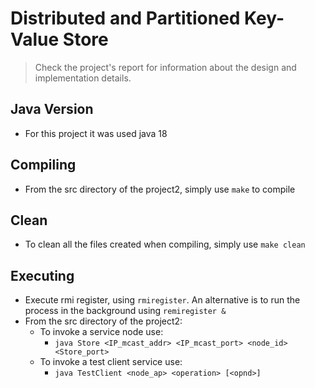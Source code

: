 # Distributed and Partitioned Key-Value Store
>Check the project's report for information about the design and implementation details.

## Java Version
- For this project it was used java 18

## Compiling
- From the src directory of the project2, simply use `make` to compile

## Clean
- To clean all the files created when compiling, simply use `make clean`

## Executing
- Execute rmi register, using `rmiregister`. An alternative is to run the process in the background using `remiregister &`
- From the src directory of the project2:
  - To invoke a service node use:
    - `java Store <IP_mcast_addr> <IP_mcast_port> <node_id> <Store_port>`
  - To invoke a test client service use:
    - `java TestClient <node_ap> <operation> [<opnd>]`
